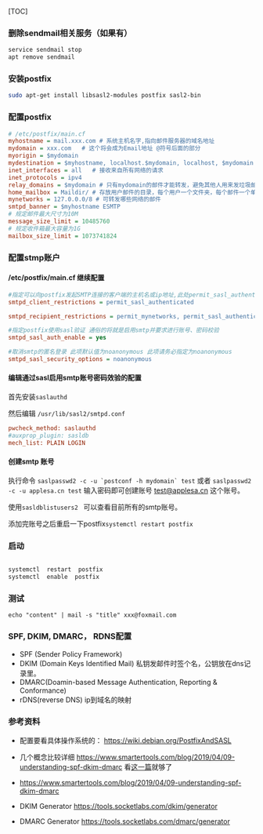 
[TOC]

### 删除sendmail相关服务（如果有）

```bash
service sendmail stop
apt remove sendmail
```


### 安装postfix
```bash
sudo apt-get install libsasl2-modules postfix sasl2-bin

```


### 配置postfix

```ini
# /etc/postfix/main.cf
myhostname = mail.xxx.com # 系统主机名字,指向邮件服务器的域名地址
mydomain = xxx.com   # 这个将会成为Email地址 @符号后面的部分
myorigin = $mydomain  
mydestination = $myhostname, localhost.$mydomain, localhost, $mydomain  # 可接收邮件的主机和域名
inet_interfaces = all   # 接收来自所有网络的请求
inet_protocols = ipv4
relay_domains = $mydomain # 只有mydomain的邮件才能转发，避免其他人用来发垃圾邮件
home_mailbox = Maildir/ # 存放用户邮件的目录，每个用户一个文件夹，每个邮件一个单独文件。还有一种Mailbox方式，同一个用户全部邮件内容为单个文件， 默认保存在/var/spool/mail/这个目录下面
mynetworks = 127.0.0.0/8 # 可转发哪些网络的邮件
smtpd_banner = $myhostname ESMTP 
# 规定邮件最大尺寸为10M 
message_size_limit = 10485760 
# 规定收件箱最大容量为1G 
mailbox_size_limit = 1073741824 

```

### 配置stmp账户

#### /etc/postfix/main.cf 继续配置

```ini
#指定可以向postfix发起SMTP连接的客户端的主机名或ip地址,此处permit_sasl_authenticated意思是允许通过了sasl认证的所有用户
smtpd_client_restrictions = permit_sasl_authenticated

smtpd_recipient_restrictions = permit_mynetworks, permit_sasl_authenticated, 

#指定postfix使用sasl验证 通俗的将就是启用smtp并要求进行账号、密码校验
smtpd_sasl_auth_enable = yes

#取消smtp的匿名登录 此项默认值为noanonymous 此项请务必指定为noanonymous
smtpd_sasl_security_options = noanonymous

```

#### 编辑通过sasl启用smtp账号密码效验的配置

首先安装`saslauthd`

然后编辑 `/usr/lib/sasl2/smtpd.conf`

```ini
pwcheck_method: saslauthd
#auxprop_plugin: sasldb
mech_list: PLAIN LOGIN

```

#### 创建smtp 账号

执行命令 ``saslpasswd2 -c -u `postconf -h mydomain` test`` 或者 `saslpasswd2 -c -u applesa.cn test`
输入密码即可创建账号 test@applesa.cn 这个账号。

使用`sasldblistusers2 ` 可以查看目前所有的smtp账号。

添加完账号之后重启一下postfix`systemctl restart postfix`


### 启动
```bash

systemctl  restart  postfix
systemctl  enable  postfix
```

### 测试
`echo "content" | mail -s "title" xxx@foxmail.com`

### SPF, DKIM, DMARC， RDNS配置
- SPF (Sender Policy Framework)
- DKIM (Domain Keys Identified Mail) 私钥发邮件时签个名，公钥放在dns记录里。
- DMARC(Doamin-based Message Authentication, Reporting & Conformance)
- rDNS(reverse DNS) ip到域名的映射

### 参考资料
- 配置要看具体操作系统的： https://wiki.debian.org/PostfixAndSASL
- 几个概念比较详细 https://www.smartertools.com/blog/2019/04/09-understanding-spf-dkim-dmarc
看[这一篇](https://wiki.zimbra.com/wiki/Best_Practices_on_Email_Protection:_SPF,_DKIM_and_DMARC)就够了 

- https://www.smartertools.com/blog/2019/04/09-understanding-spf-dkim-dmarc
- DKIM Generator https://tools.socketlabs.com/dkim/generator
- DMARC Generator https://tools.socketlabs.com/dmarc/generator